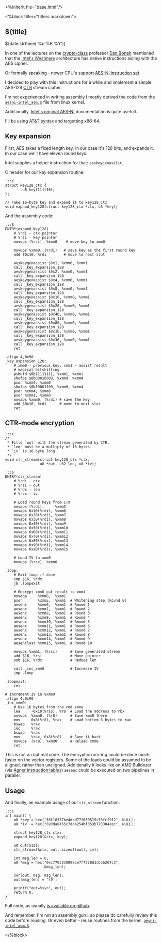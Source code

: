 <%inherit file="base.html"/>

<article>
<%block filter="filters.markdown">

${title}
====================================

<div class="date">${date.strftime('%d %B %Y')}</div>

In one of the lectures on the
[crypto-class](https://class.coursera.org/crypto-2012-003/) professor
[Dan Boneh](http://crypto.stanford.edu/~dabo/) mentioned that the
[Intel's Westmere](https://en.wikipedia.org/wiki/Westmere_(microarchitecture))
architecture has native instructions aiding with the AES cipher.

Or formally speaking - newer CPU's support
[AES-NI instruction set](https://en.wikipedia.org/wiki/AES_instruction_set).

I decided to play with this instructions for a while and implement a
simple AES-128
[CTR](https://en.wikipedia.org/wiki/Block_cipher_modes_of_operation#Counter_.28CTR.29)
stream cipher.


I'm not experienced in writing assembly I mostly derived the code from
the
[`aesni-intel_asm.S`](https://github.com/torvalds/linux/blob/7c8d51848a88aafdb68f42b6b650c83485ea2f84/arch/x86/crypto/aesni-intel_asm.S)
file from linux kernel.

Additionally,
[Intel's original AES-NI](http://software.intel.com/sites/default/files/m/6/5/5/4/7/20457-Advanced_Encryption_Standard__28AES_29_Instructions_Set_Rev_2_2801_29.pdf)
 documentation is quite usefull.

I'll be using
[AT&T syntax](https://en.wikipedia.org/wiki/AT%26T_syntax#Syntax) and
targetting x86-64.

Key expansion
-------------

First, AES takes a fixed length key, in our case it's 128 bits, and
expands it. In our case we'll have eleven round keys.

Intel supplies a helper instruction for that: `aeskeygenassist`.

C header for our key expansion routine:

```
:::c
struct key128_ctx {
        u8 key[11][16];
};

// Take 16-byte key and expand it to key128_ctx
void expand_key128(struct key128_ctx *ctx, u8 *key);
```

And the assembly code:
```
:::S
ENTRY(expand_key128)
    # %rdi - ctx pointer
    # %rsi - key pointer
    movups (%rsi), %xmm0    # move key to xmm0
        
    movups %xmm0, (%rdi)   # save key as the first round key
    add $0x10, %rdi        # move to next slot
        
    aeskeygenassist $0x1, %xmm0, %xmm1
    call _key_expansion_128
    aeskeygenassist $0x2, %xmm0, %xmm1
    call _key_expansion_128
    aeskeygenassist $0x4, %xmm0, %xmm1
    call _key_expansion_128
    aeskeygenassist $0x8, %xmm0, %xmm1
    call _key_expansion_128
    aeskeygenassist $0x10, %xmm0, %xmm1
    call _key_expansion_128
    aeskeygenassist $0x20, %xmm0, %xmm1
    call _key_expansion_128
    aeskeygenassist $0x40, %xmm0, %xmm1
    call _key_expansion_128
    aeskeygenassist $0x80, %xmm0, %xmm1
    call _key_expansion_128
    aeskeygenassist $0x1b, %xmm0, %xmm1
    call _key_expansion_128
    aeskeygenassist $0x36, %xmm0, %xmm1
    call _key_expansion_128
    ret

.align 4,0x90
_key_expansion_128:
    # xmm0 - previous key, xmm1 - assist result
    # magical bitshifting
    pshufd $0b11111111, %xmm1, %xmm1
    shufps $0b00010000, %xmm0, %xmm4
    pxor %xmm4, %xmm0
    shufps $0b10001100, %xmm0, %xmm4
    pxor %xmm4, %xmm0
    pxor %xmm1, %xmm0
    movaps %xmm0, (%rdi) # save the key
    add $0x10, %rdi      # move to next slot
    ret
```

CTR-mode encryption
-------------------

```
:::c
/*
 * Fills `out` with the stream generated by CTR.
 * `len` must be a multiply of 16 bytes.
 * `iv` is 16 byte long.
 */
void ctr_stream(struct key128_ctx *ctx,
                u8 *out, u32 len, u8 *iv);
```

```
:::S
ENTRY(ctr_stream)
    # %rdi - ctx
    # %rsi - out
    # %rdx - len
    # %rcx - iv

    # Load round keys from CTX
    movaps (%rdi),     %xmm5
    movaps 0x10(%rdi), %xmm6
    movaps 0x20(%rdi), %xmm7
    movaps 0x30(%rdi), %xmm8
    movaps 0x40(%rdi), %xmm9
    movaps 0x50(%rdi), %xmm10
    movaps 0x60(%rdi), %xmm11
    movaps 0x70(%rdi), %xmm12
    movaps 0x80(%rdi), %xmm13
    movaps 0x90(%rdi), %xmm14
    movaps 0xa0(%rdi), %xmm15

    # Load IV to xmm0
    movups (%rcx), %xmm0

.loop:
    # Exit loop if done
    cmp $16, %rdx
    jb .loopexit

    # Encrypt xmm0 put result to xmm1
    movdqa     %xmm0,  %xmm1
    pxor       %xmm5,  %xmm1  # Whitening step (Round 0)
    aesenc     %xmm6,  %xmm1  # Round 1
    aesenc     %xmm7,  %xmm1  # Round 2
    aesenc     %xmm8,  %xmm1  # Round 3
    aesenc     %xmm9,  %xmm1  # Round 4
    aesenc     %xmm10, %xmm1  # Round 5
    aesenc     %xmm11, %xmm1  # Round 6
    aesenc     %xmm12, %xmm1  # Round 7
    aesenc     %xmm13, %xmm1  # Round 8
    aesenc     %xmm14, %xmm1  # Round 9
    aesenclast %xmm15, %xmm1  # Round 10
    
    movups %xmm1, (%rsi)      # Save generated stream
    add $16, %rsi             # Move pointer
    sub $16, %rdx             # Reduce len

    call _inc_xmm0            # Increase IV
    jmp .loop

.loopexit:
    ret

# Increment IV in %xmm0
.align 4,0x90
_inc_xmm0:
    # Use 16 bytes from the red zone
    lea     -0x10(%rsp), %r8  # Load the address to rbx
    movups  %xmm0, (%r8)      # Save xmm0 there
    mov     0x8(%r8), %rax    # Load bottom 8 bytes to rax
    bswap   %rax
    inc     %rax
    bswap   %rax
    mov     %rax, 0x8(%r8)    # Save it back
    movups  (%r8), %xmm0      # Reload xmm0
    ret
```

This is not an optimal code. The encryption xor-ing could be done much
faster on the vector registers. Some of the loads could be assumed to
be aligned, rather than unaligned. Additionally it looks like on AMD
Bulldozer (via
[Agner instruction tables](http://www.agner.org/optimize/instruction_tables.pdf))
`aesenc` could be executed on two pipelines in parallel.

Usage
-----

And finally, an example usage of our `ctr_stream` function:

```
:::c
int main() {
    u8 *key = hex("36f18357be4dbd77f050515c73fcf9f2", NULL);
    u8 *iv  = hex("69dda8455c7dd4254bf353b773304eec", NULL);

    struct key128_ctx ctx;
    expand_key128(&ctx, key);

    u8 out[512];
    ctr_stream(&ctx, out, sizeof(out), iv);

    int msg_len = 0;
    u8 *msg = hex("0ec7702330098ce7f7520d1cbbb20fc3",
                  &msg_len);

    xor(out, msg, msg_len);
    out[msg_len] = '\0';

    printf("out=%s\n", out);
    return 0;
}
```

Full code, as usually [is available on github](https://github.com/majek/dump/tree/master/aes).

And remember, I'm not an assembly guru, so please do carefully review
this code before reusing. Or even better - reuse routines from the
kernel:
[`aesni-intel_asm.S`](https://github.com/torvalds/linux/blob/7c8d51848a88aafdb68f42b6b650c83485ea2f84/arch/x86/crypto/aesni-intel_asm.S).


</%block>
</article>



